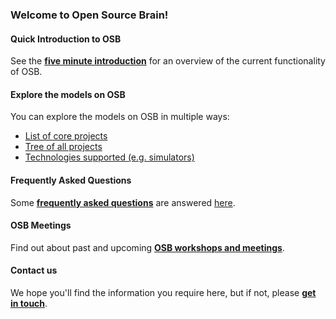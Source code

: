 ### Welcome to Open Source Brain!

#### Quick Introduction to OSB

See the **[five minute introduction](http://www.opensourcebrain.org/docs#Five_Minute_Introduction)** for an overview of the current functionality of OSB.

#### Explore the models on OSB

You can explore the models on OSB in multiple ways:

- [List of core projects](http://www.opensourcebrain.org/projects)
- [Tree of all projects](http://www.opensourcebrain.org/projects#cells)
- [Technologies supported (e.g. simulators)](http://www.opensourcebrain.org/projects#technology)

#### Frequently Asked Questions

Some **[frequently asked questions](http://www.opensourcebrain.org/docs#FAQ)** are answered [here](http://www.opensourcebrain.org/docs#FAQ). 


#### OSB Meetings

Find out about past and upcoming **[OSB workshops and meetings](http://www.opensourcebrain.org/docs#Meetings)**. 


#### Contact us

We hope you'll find the information you require here, but if not, please **[get in touch](http://www.opensourcebrain.org/docs#How_To_Contact_Us)**.
